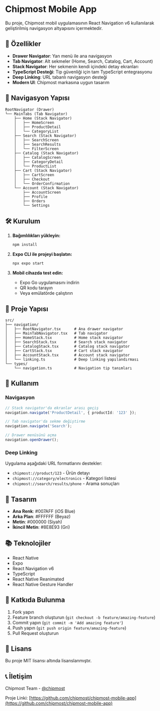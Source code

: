 # Chipmost Mobile App

Bu proje, Chipmost mobil uygulamasının React Navigation v6 kullanılarak geliştirilmiş navigasyon altyapısını içermektedir.

## 🚀 Özellikler

- **Drawer Navigator**: Yan menü ile ana navigasyon
- **Tab Navigator**: Alt sekmeler (Home, Search, Catalog, Cart, Account)
- **Stack Navigator**: Her sekmenin kendi içindeki detay ekranları
- **TypeScript Desteği**: Tip güvenliği için tam TypeScript entegrasyonu
- **Deep Linking**: URL tabanlı navigasyon desteği
- **Modern UI**: Chipmost markasına uygun tasarım

## 📱 Navigasyon Yapısı

```
RootNavigator (Drawer)
└── MainTabs (Tab Navigator)
    ├── Home (Stack Navigator)
    │   ├── HomeScreen
    │   ├── ProductDetail
    │   └── CategoryList
    ├── Search (Stack Navigator)
    │   ├── SearchScreen
    │   ├── SearchResults
    │   └── FilterScreen
    ├── Catalog (Stack Navigator)
    │   ├── CatalogScreen
    │   ├── CategoryDetail
    │   └── ProductList
    ├── Cart (Stack Navigator)
    │   ├── CartScreen
    │   ├── Checkout
    │   └── OrderConfirmation
    └── Account (Stack Navigator)
        ├── AccountScreen
        ├── Profile
        ├── Orders
        └── Settings
```

## 🛠️ Kurulum

1. **Bağımlılıkları yükleyin:**
   ```bash
   npm install
   ```

2. **Expo CLI ile projeyi başlatın:**
   ```bash
   npx expo start
   ```

3. **Mobil cihazda test edin:**
   - Expo Go uygulamasını indirin
   - QR kodu tarayın
   - Veya emülatörde çalıştırın

## 📁 Proje Yapısı

```
src/
├── navigation/
│   ├── RootNavigator.tsx      # Ana drawer navigator
│   ├── MainTabNavigator.tsx   # Tab navigator
│   ├── HomeStack.tsx          # Home stack navigator
│   ├── SearchStack.tsx        # Search stack navigator
│   ├── CatalogStack.tsx       # Catalog stack navigator
│   ├── CartStack.tsx          # Cart stack navigator
│   ├── AccountStack.tsx       # Account stack navigator
│   └── linking.ts             # Deep linking yapılandırması
└── types/
    └── navigation.ts          # Navigation tip tanımları
```

## 🔧 Kullanım

### Navigasyon

```typescript
// Stack navigator'da ekranlar arası geçiş
navigation.navigate('ProductDetail', { productId: '123' });

// Tab navigator'da sekme değiştirme
navigation.navigate('Search');

// Drawer menüsünü açma
navigation.openDrawer();
```

### Deep Linking

Uygulama aşağıdaki URL formatlarını destekler:

- `chipmost://product/123` - Ürün detayı
- `chipmost://category/electronics` - Kategori listesi
- `chipmost://search/results/phone` - Arama sonuçları

## 🎨 Tasarım

- **Ana Renk**: #007AFF (iOS Blue)
- **Arka Plan**: #FFFFFF (Beyaz)
- **Metin**: #000000 (Siyah)
- **İkincil Metin**: #8E8E93 (Gri)

## 📚 Teknolojiler

- React Native
- Expo
- React Navigation v6
- TypeScript
- React Native Reanimated
- React Native Gesture Handler

## 🤝 Katkıda Bulunma

1. Fork yapın
2. Feature branch oluşturun (`git checkout -b feature/amazing-feature`)
3. Commit yapın (`git commit -m 'Add amazing feature'`)
4. Push yapın (`git push origin feature/amazing-feature`)
5. Pull Request oluşturun

## 📄 Lisans

Bu proje MIT lisansı altında lisanslanmıştır.

## 📞 İletişim

Chipmost Team - [@chipmost](https://twitter.com/chipmost)

Proje Linki: [https://github.com/chipmost/chipmost-mobile-app](https://github.com/chipmost/chipmost-mobile-app)


